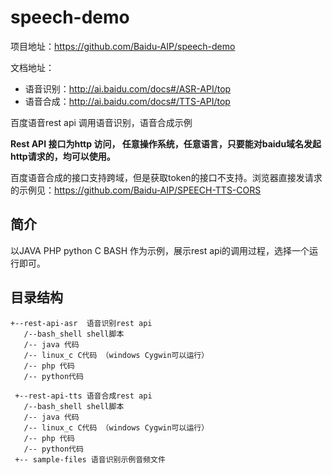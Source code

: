 # speech-demo
项目地址：https://github.com/Baidu-AIP/speech-demo

文档地址：
- 语音识别：http://ai.baidu.com/docs#/ASR-API/top
- 语音合成：http://ai.baidu.com/docs#/TTS-API/top


百度语音rest api 调用语音识别，语音合成示例

**Rest API 接口为http 访问， 任意操作系统，任意语言，只要能对baidu域名发起http请求的，均可以使用。**

百度语音合成的接口支持跨域，但是获取token的接口不支持。浏览器直接发请求的示例见：https://github.com/Baidu-AIP/SPEECH-TTS-CORS

## 简介

以JAVA PHP python C BASH 作为示例，展示rest api的调用过程，选择一个运行即可。

## 目录结构

```
+--rest-api-asr  语音识别rest api
   /--bash_shell shell脚本
   /-- java 代码 
   /-- linux_c C代码 （windows Cygwin可以运行）
   /-- php 代码
   /-- python代码
 
 +--rest-api-tts 语音合成rest api
   /--bash_shell shell脚本
   /-- java 代码 
   /-- linux_c C代码 （windows Cygwin可以运行）
   /-- php 代码
   /-- python代码
 +-- sample-files 语音识别示例音频文件
```
